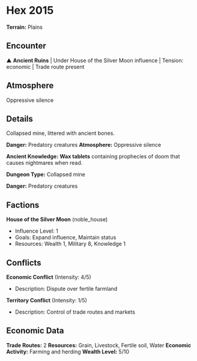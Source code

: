# Hex 2015

**Terrain:** Plains

## Encounter
▲ **Ancient Ruins** | Under House of the Silver Moon influence | Tension: economic | Trade route present

## Atmosphere
Oppressive silence

## Details
Collapsed mine, littered with ancient bones.

**Danger:** Predatory creatures
**Atmosphere:** Oppressive silence


**Ancient Knowledge:** **Wax tablets** containing prophecies of doom that causes nightmares when read.

**Dungeon Type:** Collapsed mine

**Danger:** Predatory creatures

## Factions
**House of the Silver Moon** (noble_house)
- Influence Level: 1
- Goals: Expand influence, Maintain status
- Resources: Wealth 1, Military 8, Knowledge 1

## Conflicts
**Economic Conflict** (Intensity: 4/5)
- Description: Dispute over fertile farmland

**Territory Conflict** (Intensity: 1/5)
- Description: Control of trade routes and markets

## Economic Data
**Trade Routes:** 2
**Resources:** Grain, Livestock, Fertile soil, Water
**Economic Activity:** Farming and herding
**Wealth Level:** 5/10
